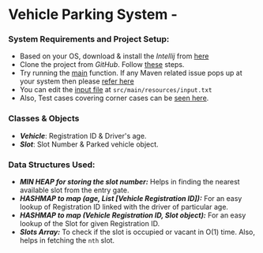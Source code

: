 # Vehicle Parking System -



### System Requirements and Project Setup:
 - Based on your OS, download & install the *Intellij* from [here](https://www.jetbrains.com/idea/download/#section=windows)
 - Clone the project from *GitHub*. Follow [these](https://www.jetbrains.com/help/idea/manage-projects-hosted-on-github.html#share-on-GitHub) steps.
 - Try running the [main](https://github.com/UjjwalPandey/Vehicle_Parking_System/blob/master/Parking_System/src/main/java/parking/Main.java) function. If any Maven related issue pops up at your system then please [refer here](https://www.jetbrains.com/help/idea/convert-a-regular-project-into-a-maven-project.html#develop_with_maven) 
 - You can edit the [input file](https://github.com/UjjwalPandey/Vehicle_Parking_System/blob/master/Parking_System/src/main/resources/input.txt) at `src/main/resources/input.txt`
 - Also, Test cases covering corner cases can be [seen here](https://github.com/UjjwalPandey/Vehicle_Parking_System/blob/master/Parking_System/src/test/java/parking/controller/ParkingLotControllerTest.java). 

### Classes & Objects
 - **_Vehicle_**: Registration ID & Driver's age.
 - **_Slot_**: Slot Number & Parked vehicle object.


### Data Structures Used:
 - ***MIN HEAP for storing the slot number:*** Helps in finding the nearest available slot from the entry gate.
 - ***HASHMAP to map (age, List [Vehicle Registration ID]):*** For an easy lookup of Registration ID linked with the driver of particular age. 
 - ***HASHMAP to map (Vehicle Registration ID, Slot object):*** For an easy lookup of the Slot for given Registration ID. 
 - ***Slots Array:*** To check if the slot is occupied or vacant in O(1) time. Also, helps in fetching the `nth` slot. 

